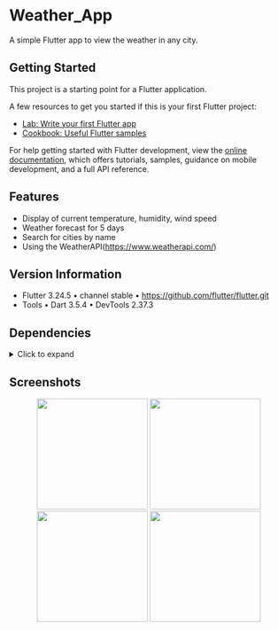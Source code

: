 # Weather_App

A simple Flutter app  to view the weather in any city. 

## Getting Started

This project is a starting point for a Flutter application.

A few resources to get you started if this is your first Flutter project:

- [Lab: Write your first Flutter app](https://docs.flutter.dev/get-started/codelab)
- [Cookbook: Useful Flutter samples](https://docs.flutter.dev/cookbook)

For help getting started with Flutter development, view the
[online documentation](https://docs.flutter.dev/), which offers tutorials,
samples, guidance on mobile development, and a full API reference.
## Features
* Display of current temperature, humidity, wind speed
* Weather forecast for 5 days
* Search for cities by name
* Using the WeatherAPI(https://www.weatherapi.com/)

## Version Information  
* Flutter 3.24.5 • channel stable • https://github.com/flutter/flutter.git
* Tools • Dart 3.5.4 • DevTools 2.37.3

## Dependencies
<details>
     <summary> Click to expand </summary>
     
* [cupertino_icons](https://pub.dev/packages/cupertino_icons)
* [dartz](https://pub.dev/packages/dartz)
* [http](https://pub.dev/packages/http)
* [equatable](https://pub.dev/packages/equatable)
* [envied](https://pub.dev/packages/envied)
* [injectable](https://pub.dev/packages/injectable)
* [internet_connection_checker](https://pub.dev/packages/internet_connection_checker)
* [flutter_bloc](https://pub.dev/packages/flutter_bloc)
* [get_it](https://pub.dev/packages/get_it)
* [injectable_generator](https://pub.dev/packages/injectable_generator)
* [animated_emoji](https://pub.dev/packages/animated_emoji)
* [weather_icons](https://pub.dev/packages/weather_icons)
* [shared_preferences](https://pub.dev/packages/shared_preferences)
* [logger](https://pub.dev/packages/logger)
* [font_awesome_flutter](https://pub.dev/packages/font_awesome_flutter)
* [go_router](https://pub.dev/packages/go_router)
* [animations](https://pub.dev/packages/animations)
  </details>
  
## Screenshots
<p align="center">
     <img src="https://github.com/user-attachments/assets/2dea9996-c88e-48a5-ab59-d39113d1e9fe" style="width: 200px; height: auto;">
     <img src="https://github.com/user-attachments/assets/e30e5a1d-2aa9-40a8-ba0b-af9c2dd70d08" style="width: 200px; height: auto;">
     <img src="https://github.com/user-attachments/assets/64c53869-18d7-4386-9c96-c3e0a07e023b"  style="width: 200px; height: auto;">
     <img src="https://github.com/user-attachments/assets/99f7016d-2abb-4886-a9d5-fed93d784956" style="width: 200px; height: auto;">
</p>



